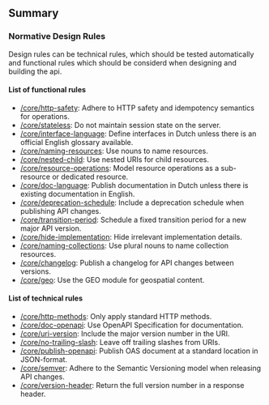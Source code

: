 ## Summary

### Normative Design Rules

Design rules can be technical rules, which should be tested automatically and functional rules which should be considerd when designing and building the api.

#### List of functional rules

* <a href="#/core/http-safety">/core/http-safety</a>: Adhere to HTTP safety and idempotency semantics for operations.
* <a href="#/core/stateless">/core/stateless</a>: Do not maintain session state on the server.
* <a href="#/core/interface-language">/core/interface-language</a>: Define interfaces in Dutch unless there is an official English glossary available.
* <a href="#/core/naming-resources">/core/naming-resources</a>: Use nouns to name resources.
* <a href="#/core/nested-child">/core/nested-child</a>: Use nested URIs for child resources.
* <a href="#/core/resource-operations">/core/resource-operations</a>: Model resource operations as a sub-resource or dedicated resource.
* <a href="#/core/doc-language">/core/doc-language</a>: Publish documentation in Dutch unless there is existing documentation in English.
* <a href="#/core/deprecation-schedule">/core/deprecation-schedule</a>: Include a deprecation schedule when publishing API changes.
* <a href="#/core/transition-period">/core/transition-period</a>: Schedule a fixed transition period for a new major API version.
* <a href="#/core/hide-implementation">/core/hide-implementation</a>: Hide irrelevant implementation details.
* <a href="#/core/naming-collections">/core/naming-collections</a>: Use plural nouns to name collection resources.
* <a href="#/core/changelog">/core/changelog</a>: Publish a changelog for API changes between versions.
* <a href="#/core/geo">/core/geo</a>: Use the GEO module for geospatial content.

#### List of technical rules

* <a href="#/core/http-methods">/core/http-methods</a>: Only apply standard HTTP methods.
* <a href="#/core/doc-openapi">/core/doc-openapi</a>: Use OpenAPI Specification for documentation.
* <a href="#/core/uri-version">/core/uri-version</a>: Include the major version number in the URI.
* <a href="#/core/no-trailing-slash">/core/no-trailing-slash</a>: Leave off trailing slashes from URIs.
* <a href="#/core/publish-openapi">/core/publish-openapi</a>: Publish OAS document at a standard location in JSON-format.
* <a href="#/core/semver">/core/semver</a>: Adhere to the Semantic Versioning model when releasing API changes.
* <a href="#/core/version-header">/core/version-header</a>: Return the full version number in a response header.
